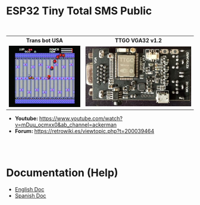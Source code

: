 # ESP32 Tiny Total SMS Public
<br>
 <table>
  <tr>
   <th>Trans bot USA</th>
   <th>TTGO VGA32 v1.2</th>
  </tr>
  <tr>
   <td><img src='https://raw.githubusercontent.com/rpsubc8/ESP32TinyTotalSMSPublic/main/preview/transbotmod.jpg'></td>
   <td><img src='https://raw.githubusercontent.com/rpsubc8/ESP32TinyTotalSMSPublic/main/preview/ttgovga32v12.jpg'></td>
  </tr> 
 </table>
<ul>
 <li><b>Youtube: </b><a href='https://www.youtube.com/watch?v=mDuu_ocmxx0&ab_channel=ackerman'>https://www.youtube.com/watch?v=mDuu_ocmxx0&ab_channel=ackerman</a></li>
 <li><b>Forum: </b><a href='https://retrowiki.es/viewtopic.php?t=200039464'>https://retrowiki.es/viewtopic.php?t=200039464</a></li> 
</ul>





<br><br>
<h1>Documentation (Help)</h1>
<ul>
 <li><a href='readmeEnglish.md'>English Doc</a></li>
 <li><a href='readmeSpanish.md'>Spanish Doc</a></li>
</ul>
